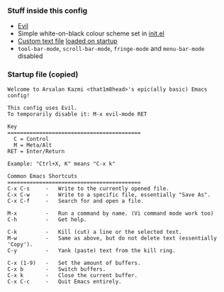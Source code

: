 ### Stuff inside this config
+ [Evil](https://github.com/emacs-evil/evil)
+ Simple white-on-black colour scheme set in [init.el](https://github.com/That1M8Head/.emacs.d/blob/main/init.el)
+ [Custom text file](https://github.com/That1M8Head/.emacs.d/blob/main/startup.txt) [loaded on startup](https://github.com/That1M8Head/.emacs.d/blob/main/init.el#L16)
+ `tool-bar-mode`, `scroll-bar-mode`, `fringe-mode` and `menu-bar-mode` disabled

### Startup file (copied)
```
Welcome to Arsalan Kazmi <that1m8head>'s epic(ally basic) Emacs config!

This config uses Evil.
To temporarily disable it: M-x evil-mode RET

Key
==========================================
  C = Control
  M = Meta/Alt
RET = Enter/Return

Example: "Ctrl+X, K" means "C-x k"

Common Emacs Shortcuts
==========================================
C-x C-s     -   Write to the currently opened file.
C-x C-w     -   Write to a specific file, essentially "Save As".
C-x C-f     -   Search for and open a file.

M-x         -   Run a command by name. (Vi command mode work too)
C-h         -   Get help.

C-k         -   Kill (cut) a line or the selected text.
M-w         -   Same as above, but do not delete text (essentially 'Copy').
C-y         -   Yank (paste) text from the kill ring.

C-x (1-9)   -   Set the amount of buffers.
C-x b       -   Switch buffers.
C-x k       -   Close the current buffer.
C-x C-c	    -   Quit Emacs entirely.
```
